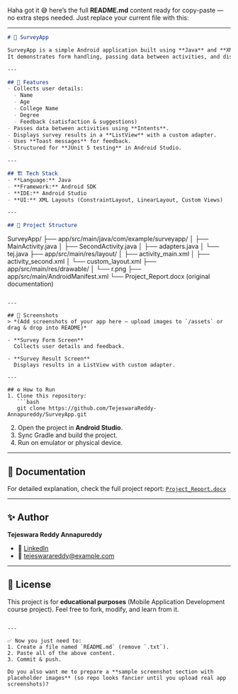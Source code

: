 Haha got it 😅 here’s the full **README.md** content ready for copy-paste — no extra steps needed. Just replace your current file with this:

---

```markdown
# 📱 SurveyApp

SurveyApp is a simple Android application built using **Java** and **XML** in Android Studio.  
It demonstrates form handling, passing data between activities, and displaying results with a **custom adapter**.

---

## 🚀 Features
- Collects user details:
  - Name
  - Age
  - College Name
  - Degree
  - Feedback (satisfaction & suggestions)
- Passes data between activities using **Intents**.
- Displays survey results in a **ListView** with a custom adapter.
- Uses **Toast messages** for feedback.
- Structured for **JUnit 5 testing** in Android Studio.

---

## 🏗️ Tech Stack
- **Language:** Java  
- **Framework:** Android SDK  
- **IDE:** Android Studio  
- **UI:** XML Layouts (ConstraintLayout, LinearLayout, Custom Views)

---

## 📂 Project Structure
```

SurveyApp/
├── app/src/main/java/com/example/surveyapp/
│   ├── MainActivity.java
│   ├── SecondActivity.java
│   ├── adapters.java
│   └── tej.java
├── app/src/main/res/layout/
│   ├── activity\_main.xml
│   ├── activity\_second.xml
│   └── custom\_layout.xml
├── app/src/main/res/drawable/
│   └── r.png
├── app/src/main/AndroidManifest.xml
└── Project\_Report.docx   (original documentation)

````

---

## 📸 Screenshots
> *(Add screenshots of your app here – upload images to `/assets` or drag & drop into README)*

- **Survey Form Screen**  
  Collects user details and feedback.  

- **Survey Result Screen**  
  Displays results in a ListView with custom adapter.  

---

## ⚙️ How to Run
1. Clone this repository:
   ```bash
   git clone https://github.com/TejeswaraReddy-Annapureddy/SurveyApp.git
````

2. Open the project in **Android Studio**.
3. Sync Gradle and build the project.
4. Run on emulator or physical device.

---

## 📖 Documentation

For detailed explanation, check the full project report:
[`Project_Report.docx`](Project_Report.docx)

---

## ✨ Author

**Tejeswara Reddy Annapureddy**

* 💼 [LinkedIn](https://www.linkedin.com/in/tejeswarareddy-annapureddy)
* 📧 [tejeswarareddy@example.com](mailto:tejeswarareddy@example.com)

---

## 📝 License

This project is for **educational purposes** (Mobile Application Development course project).
Feel free to fork, modify, and learn from it.

```

---

✅ Now you just need to:  
1. Create a file named `README.md` (remove `.txt`).  
2. Paste all of the above content.  
3. Commit & push.  

Do you also want me to prepare a **sample screenshot section with placeholder images** (so repo looks fancier until you upload real app screenshots)?
```
